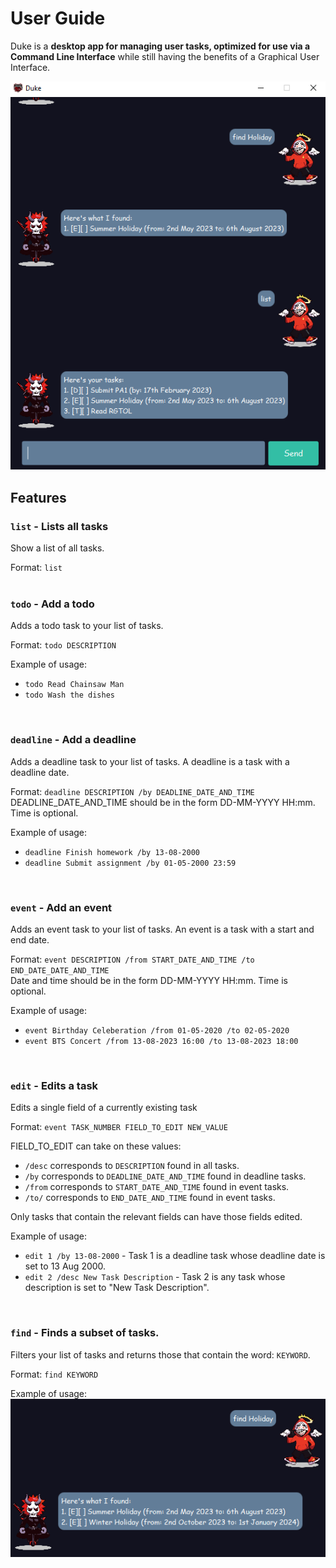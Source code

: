 # User Guide
Duke is a **desktop app for managing user tasks, optimized for use via a Command Line Interface** while still having the benefits of a Graphical User Interface.

![Sample Gui Image](/docs/Ui.png)

## Features 

### `list` - Lists all tasks

Show a list of all tasks.

Format: `list`  
<br>

### `todo` - Add a todo

Adds a todo task to your list of tasks.

Format: `todo DESCRIPTION`

Example of usage:
- `todo Read Chainsaw Man`
- `todo Wash the dishes`
<br>

### `deadline` - Add a deadline

Adds a deadline task to your list of tasks. A deadline is a task with a deadline date.

Format: `deadline DESCRIPTION /by DEADLINE_DATE_AND_TIME`  
DEADLINE_DATE_AND_TIME should be in the form DD-MM-YYYY HH:mm. Time is optional.

Example of usage:
- `deadline Finish homework /by 13-08-2000`
- `deadline Submit assignment /by 01-05-2000 23:59`
<br>

### `event` - Add an event

Adds an event task to your list of tasks. An event is a task with a start and end date.

Format: `event DESCRIPTION /from START_DATE_AND_TIME /to END_DATE_DATE_AND_TIME`  
Date and time should be in the form DD-MM-YYYY HH:mm. Time is optional.

Example of usage:
- `event Birthday Celeberation /from 01-05-2020 /to 02-05-2020`
- `event BTS Concert /from 13-08-2023 16:00 /to 13-08-2023 18:00`
<br>

### `edit` - Edits a task

Edits a single field of a currently existing task

Format: `event TASK_NUMBER FIELD_TO_EDIT NEW_VALUE`  

FIELD_TO_EDIT can take on these values:
- `/desc` corresponds to `DESCRIPTION` found in all tasks. 
- `/by` corresponds to `DEADLINE_DATE_AND_TIME` found in deadline tasks. 
- `/from` corresponds to `START_DATE_AND_TIME` found in event tasks. 
- `/to/` corresponds to `END_DATE_AND_TIME` found in event tasks. 

Only tasks that contain the relevant fields can have those fields edited.

Example of usage:
- `edit 1 /by 13-08-2000` - Task 1 is a deadline task whose deadline date is set to 13 Aug 2000.
- `edit 2 /desc New Task Description` - Task 2 is any task whose description is set to "New Task Description".
<br>

### `find` - Finds a subset of tasks.

Filters your list of tasks and returns those that contain the word: `KEYWORD`. 

Format: `find KEYWORD`  

Example of usage:
![Example for find](/docs/findExample.png)

<br>
